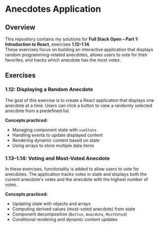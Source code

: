 # Anecdotes Application  

## Overview  
This repository contains my solutions for **Full Stack Open – Part 1: Introduction to React**, exercises **1.12–1.14**.  
These exercises focus on building an interactive application that displays random programming-related anecdotes, allows users to vote for their favorites, and tracks which anecdote has the most votes.

## Exercises  

### 1.12: Displaying a Random Anecdote  
The goal of this exercise is to create a React application that displays one anecdote at a time. Users can click a button to view a randomly selected anecdote from a predefined list.

**Concepts practiced:**  
- Managing component state with `useState`  
- Handling events to update displayed content  
- Rendering dynamic content based on state  
- Using arrays to store multiple data items  

### 1.13–1.14: Voting and Most-Voted Anecdote  
In these exercises, functionality is added to allow users to vote for anecdotes. The application tracks votes in state and displays both the current anecdote's votes and the anecdote with the highest number of votes.

**Concepts practiced:**  
- Updating state with objects and arrays  
- Computing derived values (most-voted anecdote) from state  
- Component decomposition (`Button`, `Anecdote`, `MostVoted`)  
- Conditional rendering and dynamic content updates  

